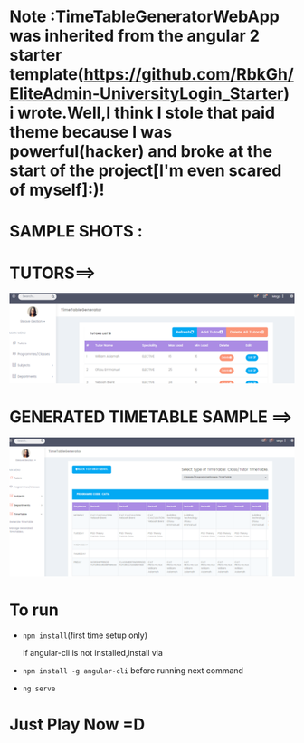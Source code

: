 # Note :TimeTableGeneratorWebApp was inherited from the angular 2 starter template(https://github.com/RbkGh/EliteAdmin-UniversityLogin_Starter) i wrote.Well,I think I stole that paid theme because I was powerful(hacker) and broke at the start of the project[I'm even scared of myself]:)!
# SAMPLE SHOTS :

# TUTORS==>
![](https://github.com/RbkGh/TimeTableGeneratorWebApp/raw/master/descriptiongif/Tutors_demo.png)

# GENERATED TIMETABLE SAMPLE ==>
![](https://github.com/RbkGh/TimeTableGeneratorWebApp/raw/master/descriptiongif/generated_timetable.png)
# To run
 - `npm install`(first time setup only)
 
    if angular-cli is not installed,install via 
 
 - `npm install -g angular-cli` before running next command
 
 - `ng serve`

# Just Play Now =D


<!--![](https://github.com/RbkGh/EliteAdmin-UniversityLogin_Starter/raw/master/descriptiongif/elite_admin.png)-->
<!--![](https://github.com/RbkGh/EliteAdmin-UniversityLogin_Starter/raw/master/descriptiongif/elite_admin_ng2_gif.gif)-->

